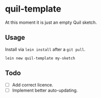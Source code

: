 # quil-template

At this moment it is just an empty Quil sketch.

## Usage

Install via `lein install` after a `git pull`.

`lein new quil-template my-sketch`

## Todo

 - [ ] Add correct licence.
 - [ ] Implement better auto-updating. 
